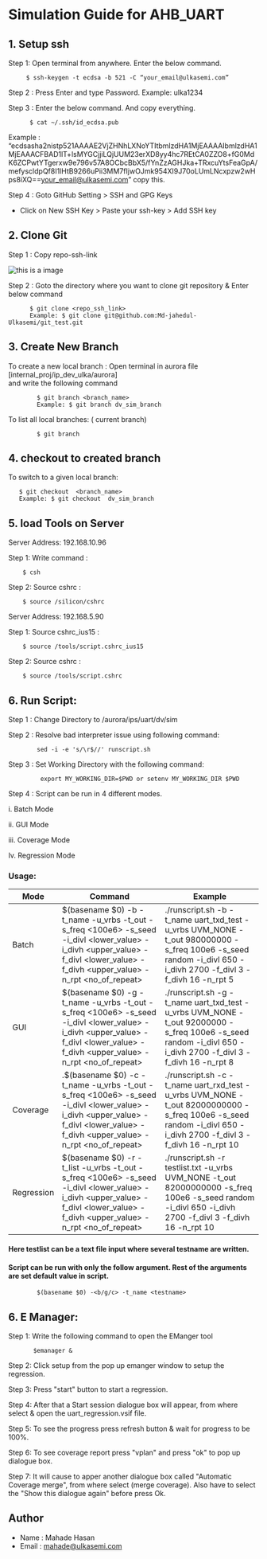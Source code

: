 # Simulation Guide for AHB_UART


## 1. Setup ssh

 Step 1: Open terminal from anywhere. Enter the below command.
  
         $ ssh-keygen -t ecdsa -b 521 -C “your_email@ulkasemi.com”
          
 Step 2 :  Press Enter and type Password. 
           Example: ulka1234
           
 Step 3 : Enter the below command. And copy everything.
 
          $ cat ~/.ssh/id_ecdsa.pub
    
Example : 
“ecdsasha2nistp521AAAAE2VjZHNhLXNoYTItbmlzdHA1MjEAAAAIbmlzdHA1MjEAAACFBAD1lT+lsMYGCjjiLQjUUM23erXD8yy4hc7REtCA0ZZO8+fG0MdK6ZCPwtYTgerxw9e796v57A8OCbcBbX5/fYnZzAGHJka+TRxcuYtsFeaGpA/mefyscldpQf8I1lHtB9266uPii3MM7fIjwOJmk954XI9J70oLUmLNcxpzw2wHps8iXQ==your_email@ulkasemi.com”  copy this.

Step 4 : Goto GitHub Setting > SSH and GPG Keys 

+ Click on New  SSH Key > Paste your ssh-key > Add SSH key

## 2. Clone Git

Step 1 : Copy repo-ssh-link 

![this is a image](SSH.PNG)

Step 2 :  Goto the directory where you want to clone git repository & Enter below command

          $ git clone <repo_ssh_link>          
          Example: $ git clone git@github.com:Md-jahedul-Ulkasemi/git_test.git


## 3. Create New Branch

To create a new local branch : Open terminal in aurora file [internal_proj/ip_dev_ulka/aurora]                                                   
and write the following command
      
            $ git branch <branch_name>
            Example: $ git branch dv_sim_branch
     
To list all local branches: ( current branch)
      
            $ git branch

## 4. checkout to created branch

To switch to a given local branch:
     
       $ git checkout  <branch_name>
       Example: $ git checkout  dv_sim_branch
     
## 5. load Tools on Server

 Server Address: 192.168.10.96
 
 Step 1: Write command : 
 
        $ csh 
 
 Step 2: Source cshrc : 
 
        $ source /silicon/cshrc
        
 Server Address: 192.168.5.90
 
  Step 1: Source cshrc_ius15 : 
 
        $ source /tools/script.cshrc_ius15 
 
 Step 2: Source cshrc : 
 
        $ source /tools/script.cshrc
 
## 6. Run Script: 

Step 1 : Change Directory to /aurora/ips/uart/dv/sim

Step 2 : Resolve bad interpreter issue using following command:

            sed -i -e 's/\r$//' runscript.sh
            
Step 3 : Set Working Directory with the following command:

             export MY_WORKING_DIR=$PWD or setenv MY_WORKING_DIR $PWD
             
Step 4 : Script can be run in 4 different modes. 

 i.  Batch Mode
 
 ii. GUI Mode
 
 iii. Coverage Mode
 
 Iv. Regression Mode
 
### Usage:

| Mode       |          Command                               | Example | 
|------------|------------------------------------------------|---------|
| Batch      | $(basename $0) -b -t_name <testname> -u_vrbs <verbosity> -t_out <timeout> -s_freq <100e6> -s_seed <seed> -i_divl <lower_value> -i_divh <upper_value> -f_divl <lower_value> -f_divh <upper_value> -n_rpt <no_of_repeat> | ./runscript.sh -b -t_name uart_txd_test -u_vrbs UVM_NONE -t_out 980000000 -s_freq 100e6 -s_seed random -i_divl 650 -i_divh 2700 -f_divl 3 -f_divh 16 -n_rpt 5 |
| GUI        | $(basename $0) -g -t_name <testname> -u_vrbs <verbosity> -t_out <timeout> -s_freq <100e6> -s_seed <seed> -i_divl <lower_value> -i_divh <upper_value> -f_divl <lower_value> -f_divh <upper_value> -n_rpt <no_of_repeat> | ./runscript.sh -g -t_name uart_txd_test -u_vrbs UVM_NONE -t_out 92000000 -s_freq 100e6 -s_seed random -i_divl 650 -i_divh 2700 -f_divl 3 -f_divh 16 -n_rpt 8 |
| Coverage   | .$(basename $0) -c -t_name <testname> -u_vrbs <verbosity> -t_out <timeout> -s_freq <100e6> -s_seed <seed> -i_divl <lower_value> -i_divh <upper_value> -f_divl <lower_value> -f_divh <upper_value> -n_rpt <no_of_repeat> | ./runscript.sh -c -t_name uart_rxd_test -u_vrbs UVM_NONE -t_out 82000000000 -s_freq 100e6 -s_seed random -i_divl 650 -i_divh 2700 -f_divl 3 -f_divh 16 -n_rpt 10 |
| Regression | $(basename $0) -r -t_list <testlist> -u_vrbs <verbosity> -t_out <timeout> -s_freq <100e6> -s_seed <seed> -i_divl <lower_value> -i_divh <upper_value> -f_divl <lower_value> -f_divh <upper_value> -n_rpt <no_of_repeat> |  ./runscript.sh -r testlist.txt -u_vrbs UVM_NONE -t_out 82000000000 -s_freq 100e6 -s_seed random -i_divl 650 -i_divh 2700 -f_divl 3 -f_divh 16 -n_rpt 10 |
    
#### Here testlist can be a text file input where several testname are written. 

#### Script can be run with only the follow argument. Rest of the arguments are set default value in script.
 
            $(basename $0) -<b/g/c> -t_name <testname>
 
 
 ## 6. E Manager: 


Step 1: Write the following command to open the  EManger tool

           $emanager &
           
Step 2: Click setup from the pop up emanger window to setup the regression.

Step 3: Press "start" button to start a regression.

Step 4: After that a Start session dialogue box will appear, from where select & open the uart_regression.vsif file.

Step 5: To see the progress press refresh button & wait for progress to be 100%.
 
Step 6: To see coverage report press "vplan" and press "ok" to pop up dialogue box.

Step 7: It will cause to apper another dialogue box called "Automatic Coverage merge", from where select (merge coverage). Also have to select the "Show this dialogue again" before press Ok.
 
 
 

## Author 

 + Name  : Mahade Hasan
 + Email : mahade@ulkasemi.com

